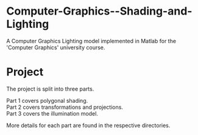 # Computer-Graphics--Shading-and-Lighting
A Computer Graphics Lighting model implemented in Matlab for the 'Computer Graphics' university course.

# Project
The project is split into three parts.

Part 1 covers polygonal shading.\
Part 2 covers transformations and projections.\
Part 3 covers the illumination model.

More details for each part are found in the respective directories.
